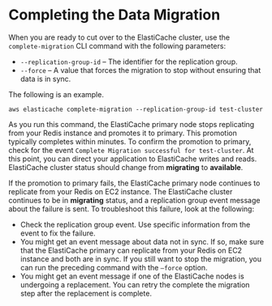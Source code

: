 # Completing the Data Migration<a name="Migration-Complete"></a>

When you are ready to cut over to the ElastiCache cluster, use the `complete-migration` CLI command with the following parameters:
+ `--replication-group-id` – The identifier for the replication group\.
+ `--force` – A value that forces the migration to stop without ensuring that data is in sync\.

The following is an example\.

```
aws elasticache complete-migration --replication-group-id test-cluster
```

As you run this command, the ElastiCache primary node stops replicating from your Redis instance and promotes it to primary\. This promotion typically completes within minutes\. To confirm the promotion to primary, check for the event `Complete Migration successful for test-cluster`\. At this point, you can direct your application to ElastiCache writes and reads\. ElastiCache cluster status should change from **migrating** to **available**\.

If the promotion to primary fails, the ElastiCache primary node continues to replicate from your Redis on EC2 instance\. The ElastiCache cluster continues to be in **migrating** status, and a replication group event message about the failure is sent\. To troubleshoot this failure, look at the following:
+ Check the replication group event\. Use specific information from the event to fix the failure\.
+ You might get an event message about data not in sync\. If so, make sure that the ElastiCache primary can replicate from your Redis on EC2 instance and both are in sync\. If you still want to stop the migration, you can run the preceding command with the `—force` option\.
+ You might get an event message if one of the ElastiCache nodes is undergoing a replacement\. You can retry the complete the migration step after the replacement is complete\.